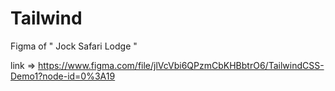 # Tailwind

Figma of " Jock Safari Lodge "

link => https://www.figma.com/file/jlVcVbi6QPzmCbKHBbtrO6/TailwindCSS-Demo1?node-id=0%3A19
